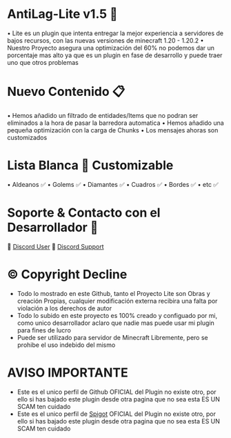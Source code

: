 # AntiLag-Lite v1.5 🧊
• Lite es un plugin que intenta entregar la mejor experiencia a servidores de bajos recursos, con las nuevas versiones de minecraft 1.20 - 1.20.2
• Nuestro Proyecto asegura una optimización del 60% no podemos dar un porcentaje mas alto ya que es un plugin en fase de desarrollo y puede traer uno que otros problemas
# Nuevo Contenido 📋
• Hemos añadido un filtrado de entidades/Items que no podran ser eliminados a la hora de pasar la barredora automatica 
• Hemos añadido una pequeña optimización con la carga de Chunks
• Los mensajes ahoras son customizados
# Lista Blanca 🍜 Customizable
• Aldeanos ✅
• Golems ✅
• Diamantes ✅
• Cuadros ✅
• Bordes ✅
• etc ✅
# Soporte & Contacto con el Desarrollador 📢
🔗 [Discord User](https://discord.com/users/426191252783104004)
🔗 [Discord Support](https://discord.gg/netherhosting)
# © Copyright Decline
- Todo lo mostrado en este Github, tanto el Proyecto Lite son Obras y creación Propias, cualquier modificación externa recibira una falta por violación a los derechos de autor
- Todo lo subido en este proyecto es 100% creado y configuado por mi, como unico desarrollador aclaro que nadie mas puede usar mi plugin para fines de lucro
- Puede ser utilizado para servidor de Minecraft Libremente, pero se prohibe el uso indebido del mismo
# AVISO IMPORTANTE
- Este es el unico perfil de Github OFICIAL del Plugin no existe otro, por ello si has bajado este plugin desde otra pagina que no sea esta ES UN SCAM ten cuidado
- Este es el unico perfil de [Spigot](https://www.spigotmc.org/resources/antilag-lite.113779/) OFICIAL del Plugin no existe otro, por ello si has bajado este plugin desde otra pagina que no sea esta ES UN SCAM ten cuidado
